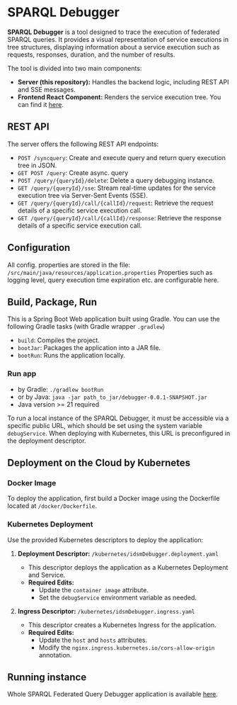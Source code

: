 # SPARQL Debugger

**SPARQL Debugger** is a tool designed to trace the execution of federated SPARQL queries. It provides a visual representation of service executions in tree structures, displaying information about a service execution such as requests, responses, duration, and the number of results.

The tool is divided into two main components:
- **Server (this repository):** Handles the backend logic, including REST API and SSE messages.
- **Frontend React Component:** Renders the service execution tree. You can find it [here](https://github.com/iocbbioinf/sparql_debugger_component).

## REST API

The server offers the following REST API endpoints:
- `POST /syncquery`: Create and execute query and return query execution tree in JSON.
- `GET POST /query`: Create async. query
- `POST /query/{queryId}/delete`: Delete a query debugging instance.
- `GET /query/{queryId}/sse`: Stream real-time updates for the service execution tree via Server-Sent Events (SSE).
- `GET /query/{queryId}/call/{callId}/request`: Retrieve the request details of a specific service execution call.
- `GET /query/{queryId}/call/{callId}/response`: Retrieve the response details of a specific service execution call.

## Configuration

All config. properties are stored in the file: `/src/main/java/resources/application.properties`
Properties such as logging level, query execution time expiration etc. are configurable here.

## Build, Package, Run

This is a Spring Boot Web application built using Gradle. You can use the following Gradle tasks (with Gradle wrapper `.gradlew`)

- `build`: Compiles the project.
- `bootJar`: Packages the application into a JAR file.
- `bootRun`: Runs the application locally.

### Run app

- by Gradle: `./gradlew bootRun`
- or by Java: `java -jar path_to_jar/debugger-0.0.1-SNAPSHOT.jar`
- Java version >= 21 required

To run a local instance of the SPARQL Debugger, it must be accessible via a specific public URL, which should be set using the system variable `debugService`.
When deploying with Kubernetes, this URL is preconfigured in the deployment descriptor.

## Deployment on the Cloud by Kubernetes

### Docker Image
To deploy the application, first build a Docker image using the Dockerfile located at `/docker/Dockerfile`.

### Kubernetes Deployment
Use the provided Kubernetes descriptors to deploy the application:

1. **Deployment Descriptor:** `/kubernetes/idsmDebugger.deployment.yaml`
    - This descriptor deploys the application as a Kubernetes Deployment and Service.
    - **Required Edits:**
        - Update the `container image` attribute.
        - Set the `debugService` environment variable as needed.

2. **Ingress Descriptor:** `/kubernetes/idsmDebugger.ingress.yaml`
    - This descriptor creates a Kubernetes Ingress for the application.
    - **Required Edits:**
        - Update the `host` and `hosts` attributes.
        - Modify the `nginx.ingress.kubernetes.io/cors-allow-origin` annotation.

## Running instance
Whole SPARQL Federated Query Debugger application is available [here](https://idsm-react-debugger-1.dyn.cloud.e-infra.cz/). 
